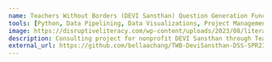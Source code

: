 ```yaml
---
name: Teachers Without Borders (DEVI Sansthan) Question Generation Function & Demographic Analysis
tools: [Python, Data Pipelining, Data Visualizations, Project Management]
image: https://disruptiveliteracy.com/wp-content/uploads/2023/08/literacy-now-on-tablet-1024x749.webp
description: Consulting project for nonprofit DEVI Sansthan through Teachers Without Borders creating a question generation system and demographic data analysis for their mobile app to close the illiteracy gap in India. 
external_url: https://github.com/bellaachang/TWB-DeviSansthan-DSS-SPR23
---
```

